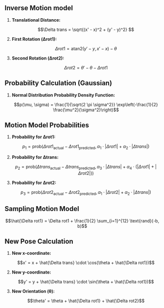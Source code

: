 ## Inverse Motion model

1. **Translational Distance:**
   ```math
   \Delta trans = \sqrt{(x' - x)^2 + (y' - y)^2}
 

2. **First Rotation (Δrot1):**
   ```math
   \Delta rot1 = \text{atan2}(y' - y, x' - x) - \theta
   ```

3. **Second Rotation (Δrot2):**
   ```math
   \Delta rot2 = \theta' - \theta - \Delta rot1
   ```

## Probability Calculation (Gaussian)

1. **Normal Distribution Probability Density Function:**
   ```math
   p(\mu, \sigma) = \frac{1}{\sqrt{2 \pi \sigma^2}} \exp\left(-\frac{1}{2} \frac{\mu^2}{\sigma^2}\right)
   ```

## Motion Model Probabilities

1. **Probability for Δrot1:**
   ```math
   p_1 = \text{prob}(\Delta rot1_{\text{actual}} - \Delta rot1_{\text{predicted}}, \alpha_1 \cdot |\Delta rot1| + \alpha_2 \cdot |\Delta trans|)
   ```

2. **Probability for Δtrans:**
   ```math
   p_2 = \text{prob}(\Delta trans_{\text{actual}} - \Delta trans_{\text{predicted}}, \alpha_3 \cdot |\Delta trans| + \alpha_4 \cdot (|\Delta rot1| + |\Delta rot2|))
   ```

3. **Probability for Δrot2:**
   ```math
   p_3 = \text{prob}(\Delta rot2_{\text{actual}} - \Delta rot2_{\text{predicted}}, \alpha_1 \cdot |\Delta rot2| + \alpha_2 \cdot |\Delta trans|)
   ```

## Sampling Motion Model


   ```math
   \hat{\Delta rot1} = \Delta rot1 + \frac{1}{2} \sum_{i=1}^{12} \text{rand}(-b, b)
   ```


## New Pose Calculation

1. **New x-coordinate:**
   ```math
   x' = x + \hat{\Delta trans} \cdot \cos(\theta + \hat{\Delta rot1})
   ```

2. **New y-coordinate:**
   ```math
   y' = y + \hat{\Delta trans} \cdot \sin(\theta + \hat{\Delta rot1})
   ```

3. **New Orientation (θ):**
   ```math
   \theta' = \theta + \hat{\Delta rot1} + \hat{\Delta rot2}
   ```
